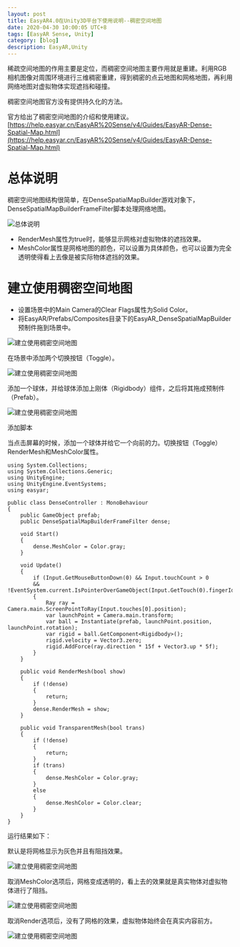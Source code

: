 ```yaml
---
layout: post
title: EasyAR4.0在Unity3D平台下使用说明--稠密空间地图
date: 2020-04-30 10:00:05 UTC+8
tags: [EasyAR Sense, Unity]
category: [blog]
description: EasyAR,Unity
---
```


稀疏空间地图的作用主要是定位，而稠密空间地图主要作用就是重建。利用RGB相机图像对周围环境进行三维稠密重建，得到稠密的点云地图和网格地图，再利用网络地图对虚拟物体实现遮挡和碰撞。

稠密空间地图官方没有提供持久化的方法。

官方给出了稠密空间地图的介绍和使用建议。[https://help.easyar.cn/EasyAR%20Sense/v4/Guides/EasyAR-Dense-Spatial-Map.html](https://help.easyar.cn/EasyAR%20Sense/v4/Guides/EasyAR-Dense-Spatial-Map.html)

<!-- more -->

# 总体说明

稠密空间地图结构很简单，在DenseSpatialMapBuilder游戏对象下，DenseSpatialMapBuilderFrameFilter脚本处理网络地图。

![总体说明](/images/2020-05-01-EasyAR-Unity-Dense-Map-01.jpg)

- RenderMesh属性为true时，能够显示网格对虚拟物体的遮挡效果。
- MeshColor属性是网格地图的颜色，可以设置为具体颜色，也可以设置为完全透明使得看上去像是被实际物体遮挡的效果。

# 建立使用稠密空间地图

- 设置场景中的Main Camera的Clear Flags属性为Solid Color。
- 将EasyAR/Prefabs/Composites目录下的EasyAR_DenseSpatialMapBuilder预制件拖到场景中。

![建立使用稠密空间地图](/images/2020-05-01-EasyAR-Unity-Dense-Map-02.jpg)

在场景中添加两个切换按钮（Toggle）。

![建立使用稠密空间地图](/images/2020-05-01-EasyAR-Unity-Dense-Map-03.jpg)

添加一个球体，并给球体添加上刚体（Rigidbody）组件，之后将其拖成预制件（Prefab）。

![建立使用稠密空间地图](/images/2020-05-01-EasyAR-Unity-Dense-Map-04.jpg)

添加脚本

当点击屏幕的时候，添加一个球体并给它一个向前的力。切换按钮（Toggle）RenderMesh和MeshColor属性。

```
using System.Collections;
using System.Collections.Generic;
using UnityEngine;
using UnityEngine.EventSystems;
using easyar;

public class DenseController : MonoBehaviour
{
    public GameObject prefab;
    public DenseSpatialMapBuilderFrameFilter dense;

    void Start()
    {
        dense.MeshColor = Color.gray;
    }

    void Update()
    {
        if (Input.GetMouseButtonDown(0) && Input.touchCount > 0 
        && !EventSystem.current.IsPointerOverGameObject(Input.GetTouch(0).fingerId))
        {
            Ray ray = Camera.main.ScreenPointToRay(Input.touches[0].position);
            var launchPoint = Camera.main.transform;
            var ball = Instantiate(prefab, launchPoint.position, launchPoint.rotation);
            var rigid = ball.GetComponent<Rigidbody>();
            rigid.velocity = Vector3.zero;
            rigid.AddForce(ray.direction * 15f + Vector3.up * 5f);
        }
    }

    public void RenderMesh(bool show)
    {
        if (!dense)
        {
            return;
        }
        dense.RenderMesh = show;
    }

    public void TransparentMesh(bool trans)
    {
        if (!dense)
        {
            return;
        }
        if (trans)
        {
            dense.MeshColor = Color.gray;
        }
        else
        {
            dense.MeshColor = Color.clear;
        }
    }
}

```

运行结果如下：

默认是将网格显示为灰色并且有阻挡效果。

![建立使用稠密空间地图](/images/2020-05-01-EasyAR-Unity-Dense-Map-05.jpg)

取消MeshColor选项后，网格变成透明的，看上去的效果就是真实物体对虚拟物体进行了阻挡。

![建立使用稠密空间地图](/images/2020-05-01-EasyAR-Unity-Dense-Map-06.jpg)

取消Render选项后，没有了网格的效果，虚拟物体始终会在真实内容前方。

![建立使用稠密空间地图](/images/2020-05-01-EasyAR-Unity-Dense-Map-07.jpg)
